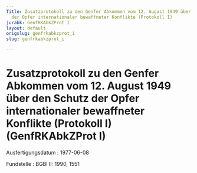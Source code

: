 ```yaml
---
Title: Zusatzprotokoll zu den Genfer Abkommen vom 12. August 1949 über den Schutz
  der Opfer internationaler bewaffneter Konflikte (Protokoll I)
jurabk: GenfRKAbkZProt I
layout: default
origslug: genfrkabkzprot_i
slug: genfrkabkzprot_i

---
```


# Zusatzprotokoll zu den Genfer Abkommen vom 12. August 1949 über den Schutz der Opfer internationaler bewaffneter Konflikte (Protokoll I) (GenfRKAbkZProt I)

Ausfertigungsdatum
:   1977-06-08

Fundstelle
:   BGBl II: 1990, 1551

